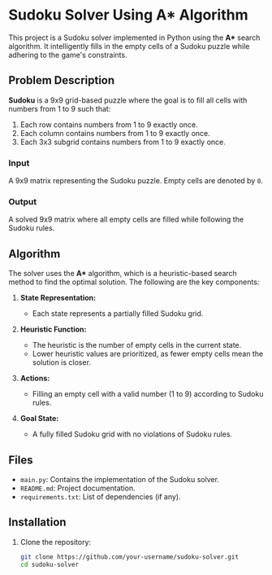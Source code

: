 # Sudoku Solver Using A* Algorithm

This project is a Sudoku solver implemented in Python using the **A\*** search algorithm. It intelligently fills in the empty cells of a Sudoku puzzle while adhering to the game's constraints.

## Problem Description

**Sudoku** is a 9x9 grid-based puzzle where the goal is to fill all cells with numbers from 1 to 9 such that:  
1. Each row contains numbers from 1 to 9 exactly once.  
2. Each column contains numbers from 1 to 9 exactly once.  
3. Each 3x3 subgrid contains numbers from 1 to 9 exactly once.  

### Input  
A 9x9 matrix representing the Sudoku puzzle. Empty cells are denoted by `0`.

### Output  
A solved 9x9 matrix where all empty cells are filled while following the Sudoku rules.

## Algorithm

The solver uses the **A\*** algorithm, which is a heuristic-based search method to find the optimal solution. The following are the key components:  

1. **State Representation:**  
   - Each state represents a partially filled Sudoku grid.  

2. **Heuristic Function:**  
   - The heuristic is the number of empty cells in the current state.  
   - Lower heuristic values are prioritized, as fewer empty cells mean the solution is closer.  

3. **Actions:**  
   - Filling an empty cell with a valid number (1 to 9) according to Sudoku rules.  

4. **Goal State:**  
   - A fully filled Sudoku grid with no violations of Sudoku rules.  

## Files

- `main.py`: Contains the implementation of the Sudoku solver.
- `README.md`: Project documentation.
- `requirements.txt`: List of dependencies (if any).

## Installation

1. Clone the repository:
   ```bash
   git clone https://github.com/your-username/sudoku-solver.git
   cd sudoku-solver
